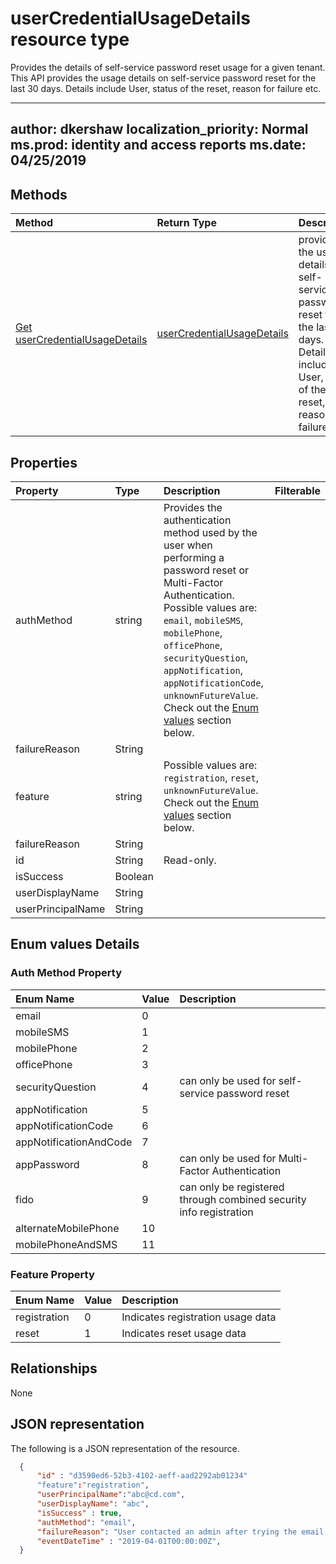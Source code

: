 # userCredentialUsageDetails resource type

Provides the details of self-service password reset usage for a given tenant. This API provides the usage details on self-service password reset for the last 30 days. Details include User, status of the reset, reason for failure etc.

---
author: dkershaw
localization_priority: Normal
ms.prod: identity and access reports
ms.date: 04/25/2019
---

## Methods

| Method       | Return Type | Description |
|:-------------|:------------|:------------|
| [Get userCredentialUsageDetails](../api/usercredentialusagedetails_get.md) | [userCredentialUsageDetails](usercredentialusagedetails.md) | provides the usage details on self-service password reset for the last 30 days. Details include User, status of the reset, reason for failure etc. |


## Properties
| Property     | Type        | Description | Filterable
|:-------------|:------------|:------------|------------
|authMethod|string|Provides the authentication method used by the user when performing a password reset or Multi-Factor Authentication. Possible values are: `email`, `mobileSMS`, `mobilePhone`, `officePhone`, `securityQuestion`, `appNotification`, `appNotificationCode`, `unknownFutureValue`. Check out the [Enum values](#Enum-values-Details) section below.|
|failureReason|String||
|feature|string| Possible values are: `registration`, `reset`, `unknownFutureValue`. Check out the [Enum values](#Enum-values-Details) section below. |
|failureReason|String|||
|id|String| Read-only.|
|isSuccess|Boolean||
|userDisplayName|String||
|userPrincipalName|String||

## Enum values Details
### Auth Method Property
| Enum Name | Value | Description
| :---------|:-------|:----------
email	|0	
mobileSMS	|1	
mobilePhone|2	
officePhone	|3	
securityQuestion|4	|can only be used for self-service password reset	
appNotification	|5	
appNotificationCode|	6	
appNotificationAndCode|	7	
appPassword	|8	|can only be used for Multi-Factor Authentication
fido	|9	|can only be registered through combined security info registration
alternateMobilePhone	|10
mobilePhoneAndSMS	|11


### Feature Property
| Enum Name | Value | Description
| :---------|:-------|:----------
registration|0| Indicates registration usage data
reset|1| Indicates reset usage data

## Relationships
None


## JSON representation

The following is a JSON representation of the resource.

<!-- {
  "blockType": "resource",
  "optionalProperties": [

  ],
  "@odata.type": "microsoft.graph.userCredentialUsageDetails"
}-->

```json
  {
      "id" : "d3590ed6-52b3-4102-aeff-aad2292ab01234"
      "feature":"registration",
      "userPrincipalName":"abc@cd.com",
      "userDisplayName": "abc",
      "isSuccess" : true,
      "authMethod": "email",
      "failureReason": "User contacted an admin after trying the email verification option",
      "eventDateTime" : "2019-04-01T00:00:00Z",
  }

```

<!-- uuid: 8fcb5dbc-d5aa-4681-8e31-b001d5168d79
2015-10-25 14:57:30 UTC -->
<!-- {
  "type": "#page.annotation",
  "description": "userCredentialUsageDetails resource",
  "keywords": "",
  "section": "documentation",
  "tocPath": ""
}-->

